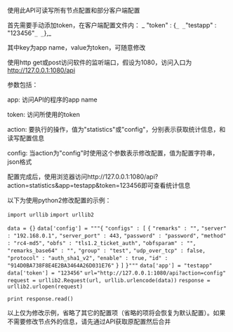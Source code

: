 使用此API可读写所有节点配置和部分客户端配置

首先需要手动添加token，在客户端配置文件内：
_ 	"token" : {`_
 		_`"testapp" : "123456"`_
	_`},_

其中key为app name，value为token，可随意修改

使用http get或post访问软件的监听端口，假设为1080，访问入口为 http://127.0.0.1:1080/api

参数包括：

app: 访问API的程序的app name

token: 访问所使用的token

action: 要执行的操作，值为"statistics"或"config"，分别表示获取统计信息，和读写配置信息

config: 当action为"config"时使用这个参数表示修改配置，值为配置字符串，json格式

配置完成后，使用浏览器访问http://127.0.0.1:1080/api?action=statistics&app=testapp&token=123456即可查看统计信息

以下为使用python2修改配置的示例：

`import urllib`
`import urllib2`

`data = {}`
`data['config'] = """{`
	`"configs" : [`
		`{`
			`"remarks" : "",`
			`"server" : "192.168.0.1",`
			`"server_port" : 443,`
			`"password" : "password",`
			`"method" : "rc4-md5",`
			`"obfs" : "tls1.2_ticket_auth",`
			`"obfsparam" : "",`
			`"remarks_base64" : "",`
			`"group" : "test",`
			`"udp_over_tcp" : false,`
			`"protocol" : "auth_sha1_v2",`
			`"enable" : true,`
			`"id" : "914D0BA738F8E4E2BA3464A26D031E76"`
		`}`
	`]`
`}"""`
`data['app'] = "testapp"`
`data['token'] = "123456"`
`url="http://127.0.0.1:1080/api?action=config"`
`request = urllib2.Request(url, urllib.urlencode(data))`
`response = urllib2.urlopen(request)`

`print response.read()`

以上仅为修改示例，省略了其它的配置项（省略的项将会恢复为默认配置）。如果不需要修改节点外的信息，请先通过API获取原配置然后合并
